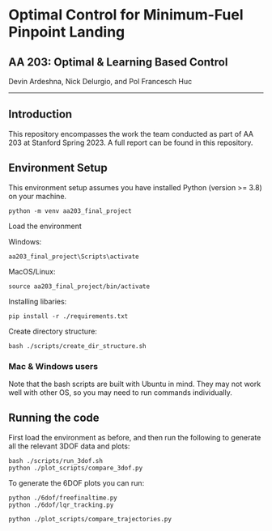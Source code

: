 # Optimal Control for Minimum-Fuel Pinpoint Landing
## AA 203: Optimal & Learning Based Control
Devin Ardeshna, Nick Delurgio, and Pol Francesch Huc

---

## Introduction

This repository encompasses the work the team conducted as part of AA 203 at Stanford Spring 2023. A full report can be found in this repository.

## Environment Setup
This environment setup assumes you have installed Python (version >= 3.8) on your machine. 
```
python -m venv aa203_final_project
```
Load the environment

Windows:
```
aa203_final_project\Scripts\activate
```
MacOS/Linux:
```
source aa203_final_project/bin/activate
```

Installing libaries:
```
pip install -r ./requirements.txt
```

Create directory structure:
```
bash ./scripts/create_dir_structure.sh
```

### Mac & Windows users
Note that the bash scripts are built with Ubuntu in mind. They may not work well with other OS, so you may need to run commands individually.

## Running the code
First load the environment as before, and then run the following to generate all the relevant 3DOF data and plots:
```
bash ./scripts/run_3dof.sh
python ./plot_scripts/compare_3dof.py
```

To generate the 6DOF plots you can run:
```
python ./6dof/freefinaltime.py
python ./6dof/lqr_tracking.py

python ./plot_scripts/compare_trajectories.py
```
